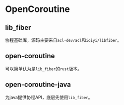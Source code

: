 # OpenCoroutine
## lib_fiber
协程基础库，源码主要来自`acl-dev/acl`和`iqiyi/libfiber`。

## open-coroutine
可以简单认为是`lib_fiber`的`rust`版本。

## open-coroutine-java
为java提供协程API，底层先使用`lib_fiber`。